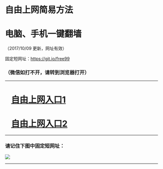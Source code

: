 ﻿# 自由上网简易方法

# 电脑、手机一键翻墙

（2017/10/09 更新，网址有效）

固定短网址：https://git.io/free99

### （微信如打不开，请转到浏览器打开）


***





# &nbsp;&nbsp; <a href="http://ft3218313348.fwq-tz-1001.info/fwqtz01.html?t=100900111815 " target="_blank">自由上网入口1</a>
# &nbsp;&nbsp; <a href="http://ft1034429415.fwq-tz-1002.info/fwqtz02.html?t=100900111896 " target="_blank">自由上网入口2</a>
***

### 请记住下图中固定短网址：

<img src="https://s3-us-west-2.amazonaws.com/fwq-1001/yjfq-20170905okok.png" /> 


***

